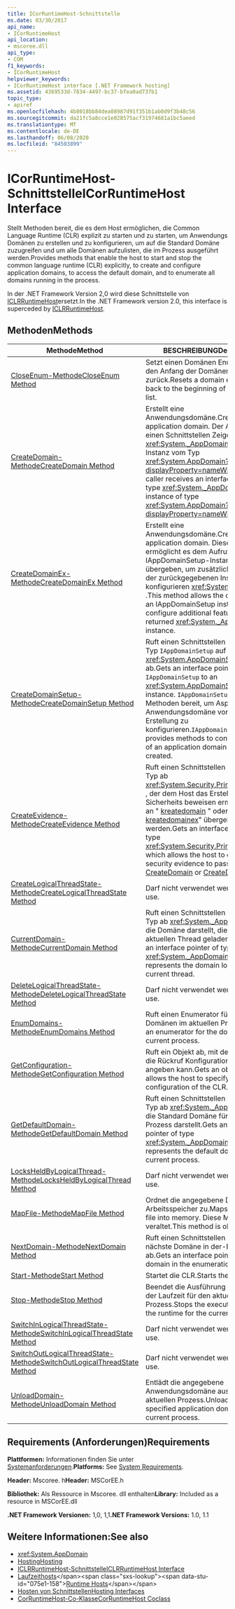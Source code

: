 ```yaml
---
title: ICorRuntimeHost-Schnittstelle
ms.date: 03/30/2017
api_name:
- ICorRuntimeHost
api_location:
- mscoree.dll
api_type:
- COM
f1_keywords:
- ICorRuntimeHost
helpviewer_keywords:
- ICorRuntimeHost interface [.NET Framework hosting]
ms.assetid: 4369533d-7834-4497-bc37-bfea0ad737b1
topic_type:
- apiref
ms.openlocfilehash: 4b8018bb84dea08987d91f351b1ab0d9f3b48c56
ms.sourcegitcommit: da21fc5a8cce1e028575acf31974681a1bc5aeed
ms.translationtype: MT
ms.contentlocale: de-DE
ms.lasthandoff: 06/08/2020
ms.locfileid: "84503899"
---
```

# <a name="icorruntimehost-interface"></a><span data-ttu-id="075e1-102">ICorRuntimeHost-Schnittstelle</span><span class="sxs-lookup"><span data-stu-id="075e1-102">ICorRuntimeHost Interface</span></span>
<span data-ttu-id="075e1-103">Stellt Methoden bereit, die es dem Host ermöglichen, die Common Language Runtime (CLR) explizit zu starten und zu starten, um Anwendungs Domänen zu erstellen und zu konfigurieren, um auf die Standard Domäne zuzugreifen und um alle Domänen aufzulisten, die im Prozess ausgeführt werden.</span><span class="sxs-lookup"><span data-stu-id="075e1-103">Provides methods that enable the host to start and stop the common language runtime (CLR) explicitly, to create and configure application domains, to access the default domain, and to enumerate all domains running in the process.</span></span>  
  
 <span data-ttu-id="075e1-104">In der .NET Framework Version 2,0 wird diese Schnittstelle von [ICLRRuntimeHost](iclrruntimehost-interface.md)ersetzt.</span><span class="sxs-lookup"><span data-stu-id="075e1-104">In the .NET Framework version 2.0, this interface is superceded by [ICLRRuntimeHost](iclrruntimehost-interface.md).</span></span>  
  
## <a name="methods"></a><span data-ttu-id="075e1-105">Methoden</span><span class="sxs-lookup"><span data-stu-id="075e1-105">Methods</span></span>  
  
|<span data-ttu-id="075e1-106">Methode</span><span class="sxs-lookup"><span data-stu-id="075e1-106">Method</span></span>|<span data-ttu-id="075e1-107">BESCHREIBUNG</span><span class="sxs-lookup"><span data-stu-id="075e1-107">Description</span></span>|  
|------------|-----------------|  
|[<span data-ttu-id="075e1-108">CloseEnum-Methode</span><span class="sxs-lookup"><span data-stu-id="075e1-108">CloseEnum Method</span></span>](icorruntimehost-closeenum-method.md)|<span data-ttu-id="075e1-109">Setzt einen Domänen Enumerator auf den Anfang der Domänen Liste zurück.</span><span class="sxs-lookup"><span data-stu-id="075e1-109">Resets a domain enumerator back to the beginning of the domain list.</span></span>|  
|[<span data-ttu-id="075e1-110">CreateDomain-Methode</span><span class="sxs-lookup"><span data-stu-id="075e1-110">CreateDomain Method</span></span>](icorruntimehost-createdomain-method.md)|<span data-ttu-id="075e1-111">Erstellt eine Anwendungsdomäne.</span><span class="sxs-lookup"><span data-stu-id="075e1-111">Creates an application domain.</span></span> <span data-ttu-id="075e1-112">Der Aufrufer erhält einen Schnittstellen Zeiger vom Typ <xref:System._AppDomain> auf eine Instanz vom Typ <xref:System.AppDomain?displayProperty=nameWithType> .</span><span class="sxs-lookup"><span data-stu-id="075e1-112">The caller receives an interface pointer of type <xref:System._AppDomain> to an instance of type <xref:System.AppDomain?displayProperty=nameWithType>.</span></span>|  
|[<span data-ttu-id="075e1-113">CreateDomainEx-Methode</span><span class="sxs-lookup"><span data-stu-id="075e1-113">CreateDomainEx Method</span></span>](icorruntimehost-createdomainex-method.md)|<span data-ttu-id="075e1-114">Erstellt eine Anwendungsdomäne.</span><span class="sxs-lookup"><span data-stu-id="075e1-114">Creates an application domain.</span></span> <span data-ttu-id="075e1-115">Diese Methode ermöglicht es dem Aufrufer, eine IAppDomainSetup-Instanz zu übergeben, um zusätzliche Funktionen der zurückgegebenen Instanz zu konfigurieren <xref:System._AppDomain> .</span><span class="sxs-lookup"><span data-stu-id="075e1-115">This method allows the caller to pass an IAppDomainSetup instance to configure additional features of the returned <xref:System._AppDomain> instance.</span></span>|  
|[<span data-ttu-id="075e1-116">CreateDomainSetup-Methode</span><span class="sxs-lookup"><span data-stu-id="075e1-116">CreateDomainSetup Method</span></span>](icorruntimehost-createdomainsetup-method.md)|<span data-ttu-id="075e1-117">Ruft einen Schnittstellen Zeiger vom Typ `IAppDomainSetup` auf eine- <xref:System.AppDomainSetup> Instanz ab.</span><span class="sxs-lookup"><span data-stu-id="075e1-117">Gets an interface pointer of type `IAppDomainSetup` to an <xref:System.AppDomainSetup> instance.</span></span> <span data-ttu-id="075e1-118">`IAppDomainSetup`stellt Methoden bereit, um Aspekte einer Anwendungsdomäne vor der Erstellung zu konfigurieren.</span><span class="sxs-lookup"><span data-stu-id="075e1-118">`IAppDomainSetup` provides methods to configure aspects of an application domain before it is created.</span></span>|  
|[<span data-ttu-id="075e1-119">CreateEvidence-Methode</span><span class="sxs-lookup"><span data-stu-id="075e1-119">CreateEvidence Method</span></span>](icorruntimehost-createevidence-method.md)|<span data-ttu-id="075e1-120">Ruft einen Schnittstellen Zeiger vom Typ ab <xref:System.Security.Principal.IIdentity> , der dem Host das Erstellen von Sicherheits beweisen ermöglicht, die an " [kreatedomain](icorruntimehost-createdomain-method.md) " oder " [kreatedomainex](icorruntimehost-createdomainex-method.md)" übergeben werden.</span><span class="sxs-lookup"><span data-stu-id="075e1-120">Gets an interface pointer of type <xref:System.Security.Principal.IIdentity>, which allows the host to create security evidence to pass to [CreateDomain](icorruntimehost-createdomain-method.md) or [CreateDomainEx](icorruntimehost-createdomainex-method.md).</span></span>|  
|[<span data-ttu-id="075e1-121">CreateLogicalThreadState-Methode</span><span class="sxs-lookup"><span data-stu-id="075e1-121">CreateLogicalThreadState Method</span></span>](icorruntimehost-createlogicalthreadstate-method.md)|<span data-ttu-id="075e1-122">Darf nicht verwendet werden.</span><span class="sxs-lookup"><span data-stu-id="075e1-122">Do not use.</span></span>|  
|[<span data-ttu-id="075e1-123">CurrentDomain-Methode</span><span class="sxs-lookup"><span data-stu-id="075e1-123">CurrentDomain Method</span></span>](icorruntimehost-currentdomain-method.md)|<span data-ttu-id="075e1-124">Ruft einen Schnittstellen Zeiger vom Typ ab <xref:System._AppDomain> , der die Domäne darstellt, die für den aktuellen Thread geladen wurde.</span><span class="sxs-lookup"><span data-stu-id="075e1-124">Gets an interface pointer of type <xref:System._AppDomain> that represents the domain loaded on the current thread.</span></span>|  
|[<span data-ttu-id="075e1-125">DeleteLogicalThreadState-Methode</span><span class="sxs-lookup"><span data-stu-id="075e1-125">DeleteLogicalThreadState Method</span></span>](icorruntimehost-deletelogicalthreadstate-method.md)|<span data-ttu-id="075e1-126">Darf nicht verwendet werden.</span><span class="sxs-lookup"><span data-stu-id="075e1-126">Do not use.</span></span>|  
|[<span data-ttu-id="075e1-127">EnumDomains-Methode</span><span class="sxs-lookup"><span data-stu-id="075e1-127">EnumDomains Method</span></span>](icorruntimehost-enumdomains-method.md)|<span data-ttu-id="075e1-128">Ruft einen Enumerator für die Domänen im aktuellen Prozess ab.</span><span class="sxs-lookup"><span data-stu-id="075e1-128">Gets an enumerator for the domains in the current process.</span></span>|  
|[<span data-ttu-id="075e1-129">GetConfiguration-Methode</span><span class="sxs-lookup"><span data-stu-id="075e1-129">GetConfiguration Method</span></span>](icorruntimehost-getconfiguration-method.md)|<span data-ttu-id="075e1-130">Ruft ein Objekt ab, mit dem der Host die Rückruf Konfiguration der CLR angeben kann.</span><span class="sxs-lookup"><span data-stu-id="075e1-130">Gets an object that allows the host to specify the callback configuration of the CLR.</span></span>|  
|[<span data-ttu-id="075e1-131">GetDefaultDomain-Methode</span><span class="sxs-lookup"><span data-stu-id="075e1-131">GetDefaultDomain Method</span></span>](icorruntimehost-getdefaultdomain-method.md)|<span data-ttu-id="075e1-132">Ruft einen Schnittstellen Zeiger vom Typ ab <xref:System._AppDomain> , der die Standard Domäne für den aktuellen Prozess darstellt.</span><span class="sxs-lookup"><span data-stu-id="075e1-132">Gets an interface pointer of type <xref:System._AppDomain> that represents the default domain for the current process.</span></span>|  
|[<span data-ttu-id="075e1-133">LocksHeldByLogicalThread-Methode</span><span class="sxs-lookup"><span data-stu-id="075e1-133">LocksHeldByLogicalThread Method</span></span>](icorruntimehost-locksheldbylogicalthread-method.md)|<span data-ttu-id="075e1-134">Darf nicht verwendet werden.</span><span class="sxs-lookup"><span data-stu-id="075e1-134">Do not use.</span></span>|  
|[<span data-ttu-id="075e1-135">MapFile-Methode</span><span class="sxs-lookup"><span data-stu-id="075e1-135">MapFile Method</span></span>](icorruntimehost-mapfile-method.md)|<span data-ttu-id="075e1-136">Ordnet die angegebene Datei dem Arbeitsspeicher zu.</span><span class="sxs-lookup"><span data-stu-id="075e1-136">Maps the specified file into memory.</span></span> <span data-ttu-id="075e1-137">Diese Methode ist veraltet.</span><span class="sxs-lookup"><span data-stu-id="075e1-137">This method is obsolete.</span></span>|  
|[<span data-ttu-id="075e1-138">NextDomain-Methode</span><span class="sxs-lookup"><span data-stu-id="075e1-138">NextDomain Method</span></span>](icorruntimehost-nextdomain-method.md)|<span data-ttu-id="075e1-139">Ruft einen Schnittstellen Zeiger auf die nächste Domäne in der-Enumeration ab.</span><span class="sxs-lookup"><span data-stu-id="075e1-139">Gets an interface pointer to the next domain in the enumeration.</span></span>|  
|[<span data-ttu-id="075e1-140">Start-Methode</span><span class="sxs-lookup"><span data-stu-id="075e1-140">Start Method</span></span>](icorruntimehost-start-method.md)|<span data-ttu-id="075e1-141">Startet die CLR.</span><span class="sxs-lookup"><span data-stu-id="075e1-141">Starts the CLR.</span></span>|  
|[<span data-ttu-id="075e1-142">Stop-Methode</span><span class="sxs-lookup"><span data-stu-id="075e1-142">Stop Method</span></span>](icorruntimehost-stop-method.md)|<span data-ttu-id="075e1-143">Beendet die Ausführung von Code in der Laufzeit für den aktuellen Prozess.</span><span class="sxs-lookup"><span data-stu-id="075e1-143">Stops the execution of code in the runtime for the current process.</span></span>|  
|[<span data-ttu-id="075e1-144">SwitchInLogicalThreadState-Methode</span><span class="sxs-lookup"><span data-stu-id="075e1-144">SwitchInLogicalThreadState Method</span></span>](icorruntimehost-switchinlogicalthreadstate-method.md)|<span data-ttu-id="075e1-145">Darf nicht verwendet werden.</span><span class="sxs-lookup"><span data-stu-id="075e1-145">Do not use.</span></span>|  
|[<span data-ttu-id="075e1-146">SwitchOutLogicalThreadState-Methode</span><span class="sxs-lookup"><span data-stu-id="075e1-146">SwitchOutLogicalThreadState Method</span></span>](icorruntimehost-switchoutlogicalthreadstate-method.md)|<span data-ttu-id="075e1-147">Darf nicht verwendet werden.</span><span class="sxs-lookup"><span data-stu-id="075e1-147">Do not use.</span></span>|  
|[<span data-ttu-id="075e1-148">UnloadDomain-Methode</span><span class="sxs-lookup"><span data-stu-id="075e1-148">UnloadDomain Method</span></span>](icorruntimehost-unloaddomain-method.md)|<span data-ttu-id="075e1-149">Entlädt die angegebene Anwendungsdomäne aus dem aktuellen Prozess.</span><span class="sxs-lookup"><span data-stu-id="075e1-149">Unloads the specified application domain from the current process.</span></span>|  
  
## <a name="requirements"></a><span data-ttu-id="075e1-150">Requirements (Anforderungen)</span><span class="sxs-lookup"><span data-stu-id="075e1-150">Requirements</span></span>  
 <span data-ttu-id="075e1-151">**Plattformen:** Informationen finden Sie unter [Systemanforderungen](../../get-started/system-requirements.md).</span><span class="sxs-lookup"><span data-stu-id="075e1-151">**Platforms:** See [System Requirements](../../get-started/system-requirements.md).</span></span>  
  
 <span data-ttu-id="075e1-152">**Header:** Mscoree. h</span><span class="sxs-lookup"><span data-stu-id="075e1-152">**Header:** MSCorEE.h</span></span>  
  
 <span data-ttu-id="075e1-153">**Bibliothek:** Als Ressource in Mscoree. dll enthalten</span><span class="sxs-lookup"><span data-stu-id="075e1-153">**Library:** Included as a resource in MSCorEE.dll</span></span>  
  
 <span data-ttu-id="075e1-154">**.NET Framework Versionen:** 1,0, 1,1</span><span class="sxs-lookup"><span data-stu-id="075e1-154">**.NET Framework Versions:** 1.0, 1.1</span></span>  
  
## <a name="see-also"></a><span data-ttu-id="075e1-155">Weitere Informationen:</span><span class="sxs-lookup"><span data-stu-id="075e1-155">See also</span></span>

- <xref:System.AppDomain>
- [<span data-ttu-id="075e1-156">Hosting</span><span class="sxs-lookup"><span data-stu-id="075e1-156">Hosting</span></span>](index.md)
- [<span data-ttu-id="075e1-157">ICLRRuntimeHost-Schnittstelle</span><span class="sxs-lookup"><span data-stu-id="075e1-157">ICLRRuntimeHost Interface</span></span>](iclrruntimehost-interface.md)
- <span data-ttu-id="075e1-158">[Laufzeithosts](https://docs.microsoft.com/previous-versions/dotnet/netframework-4.0/a51xd4ze(v=vs.100))</span><span class="sxs-lookup"><span data-stu-id="075e1-158">[Runtime Hosts](https://docs.microsoft.com/previous-versions/dotnet/netframework-4.0/a51xd4ze(v=vs.100))</span></span>
- [<span data-ttu-id="075e1-159">Hosten von Schnittstellen</span><span class="sxs-lookup"><span data-stu-id="075e1-159">Hosting Interfaces</span></span>](hosting-interfaces.md)
- [<span data-ttu-id="075e1-160">CorRuntimeHost-Co-Klasse</span><span class="sxs-lookup"><span data-stu-id="075e1-160">CorRuntimeHost Coclass</span></span>](corruntimehost-coclass.md)
